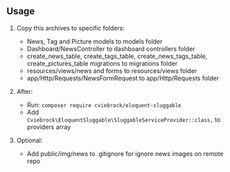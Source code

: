 ## Usage
1. Copy this archives to specific folders:
    - News, Tag and Picture models to models folder 
    - Dashboard/NewsController to dashboard controllers folder 
    - create_news_table, create_tags_table, create_news_tags_table, create_pictures_table migrations to migrations folder
    - resources/views/news and forms to resources/views folder
    - app/Http/Requests/NewsFormRequest  to app/Http/Requests folder
3. After:
    - Run: `composer require cviebrock/eloquent-sluggable`
    - Add `Cviebrock\EloquentSluggable\SluggableServiceProvider::class,` to providers array

2. Optional:
    - Add public/img/news to .gitignore for ignore news images on remote repo